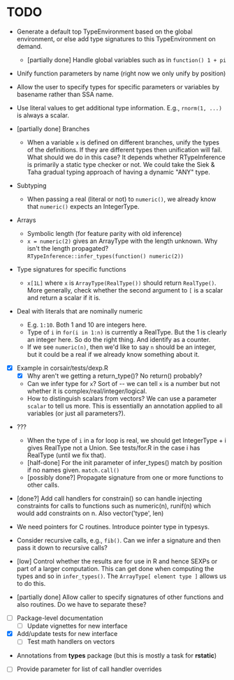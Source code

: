# TODO

* Generate a default top TypeEnvironment based on the global environment, or
  else add type signatures to this TypeEnvironment on demand.
    - [partially done] Handle global variables such as in `function() 1 + pi`

* Unify function parameters by name (right now we only unify by position)

* Allow the user to specify types for specific parameters or variables by
  basename rather than SSA name.

* Use literal values to get additional type information. E.g., `rnorm(1, ...)`
  is always a scalar.

* [partially done] Branches
    - When a variable `x` is defined on different branches, unify the types of
      the definitions. If they are different types then unification will fail.
      What should we do in this case? It depends whether RTypeInference is
      primarily a static type checker or not. We could take the Siek & Taha
      gradual typing approach of having a dynamic "ANY" type.

* Subtyping
    - When passing a real (literal or not) to `numeric()`, we already know that
      `numeric()` expects an IntegerType.

* Arrays
    - Symbolic length (for feature parity with old inference)
    - `x = numeric(2)` gives an ArrayType with the length unknown. Why isn't the
      length propagated? `RTypeInference::infer_types(function() numeric(2))`

* Type signatures for specific functions
    - `x[1L]` where `x` is `ArrayType(RealType())` should return `RealType()`.
      More generally, check whether the second argument to `[` is a scalar and
      return a scalar if it is.

* Deal with literals that are nominally numeric
    - E.g. `1:10`. Both 1 and 10 are integers here.
    - Type of `i` in `for(i in 1:n)` is currently a RealType. But the 1 is
      clearly an integer here. So do the right thing.  And identify as a
      counter.
    * If we see `numeric(n)`, then we'd like to say `n` should be an integer,
      but it could be a real if we already know something about it.

* [x] Example in corsair/tests/dexp.R 
    * [x] Why aren't we getting a return_type()? No return() probably?
    * Can we infer type for `x`? Sort of -- we can tell `x` is a number but not
      whether it is complex/real/integer/logical.
    * How to distinguish scalars from vectors? We can use a parameter `scalar`
      to tell us more. This is essentially an annotation applied to all
      variables (or just all parameters?).

* ???
    - When the type of `i` in a for loop is real, we should get IntegerType + i
      gives RealType not a Union. See tests/for.R in the case i has RealType
      (until we fix that).
    - [half-done] For the init parameter of infer_types() match by position if
      no names given.  `match.call()`
    - [possibly done?] Propagate signature from one or more functions to other
      calls. 

* [done?] Add call handlers for constrain() so can handle injecting constraints
  for calls to functions such as numeric(n), runif(n) which would add
  constraints on n. Also vector('type', len)
 
* We need pointers for C routines. Introduce pointer type in typesys.

* Consider recursive calls, e.g., `fib()`. Can we infer a signature and then
  pass it down to recursive calls?

* [low] Control whether the results are for use in R and hence SEXPs or part of
  a larger computation. This can get done when computing the types and so in
  `infer_types()`. The `ArrayType[ element type ]` allows us to do this.

* [partially done] Allow caller to specify signatures of other functions and
  also routines. Do we have to separate these?

* [ ] Package-level documentation
  + [ ] Update vignettes for new interface

* [x] Add/update tests for new interface
  + [ ] Test math handlers on vectors

* Annotations from __types__ package (but this is mostly a task for
  __rstatic__)

* [ ] Provide parameter for list of call handler overrides
